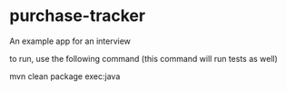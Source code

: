 # purchase-tracker
An example app for an interview

to run, use the following command (this command will run tests as well)


mvn clean package exec:java


